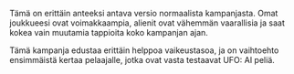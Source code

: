 Tämä on erittäin anteeksi antava versio normaalista kampanjasta. Omat
joukkueesi ovat voimakkaampia, alienit ovat vähemmän vaarallisia ja saat
kokea vain muutamia tappioita koko kampanjan ajan.

Tämä kampanja edustaa erittäin helppoa vaikeustasoa, ja on vaihtoehto
ensimmäistä kertaa pelaajalle, jotka ovat vasta testaavat UFO: AI peliä.